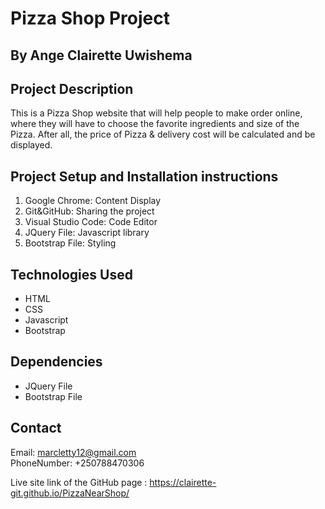 # Pizza Shop Project
## By Ange Clairette Uwishema
## Project Description <br>
This is a Pizza Shop website that will help people to make order online, where they will have to choose the favorite ingredients and size of the Pizza. After all, the price of Pizza & delivery cost will be calculated and be displayed.
## Project Setup and Installation instructions
<ol>
  <li>Google Chrome: Content Display</li>
  <li>Git&GitHub: Sharing the project</li>
  <li>Visual Studio Code: Code Editor</li>
  <li>JQuery File: Javascript library</li>
  <li>Bootstrap File: Styling</li>
</ol>

## Technologies Used
<ul>
  <li>HTML</li>
  <li>CSS</li>
  <li>Javascript</li>
  <li>Bootstrap</li>
</ul>

## Dependencies
<ul>
  <li>JQuery File</li>
  <li>Bootstrap File</li>
</ul>

## Contact
Email: marcletty12@gmail.com <br>
PhoneNumber: +250788470306

Live site link of the GitHub page : https://clairette-git.github.io/PizzaNearShop/
